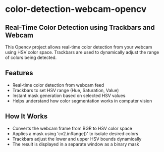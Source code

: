 # color-detection-webcam-opencv
## Real-Time Color Detection using Trackbars and Webcam
This Opencv project allows real-time color detection from your webcam using HSV color space. Trackbars are used to dynamically adjust the range of colors being detected.
## Features 
- Real-time color detection from webcam feed
- Trackbars to set HSV range (Hue, Saturation, Value)
- Instant mask generation based on selected HSV values
- Helps understand how color segmentation works in computer vision
## How It Works
- Converts the webcam frame from BGR to HSV color space
- Applies a mask using 'cv2.inRange()' to isolate desired colors
- Trackbars adjust the lower and upper HSV bounds dynamically
- The result is displayed in a separate window as a binary mask
